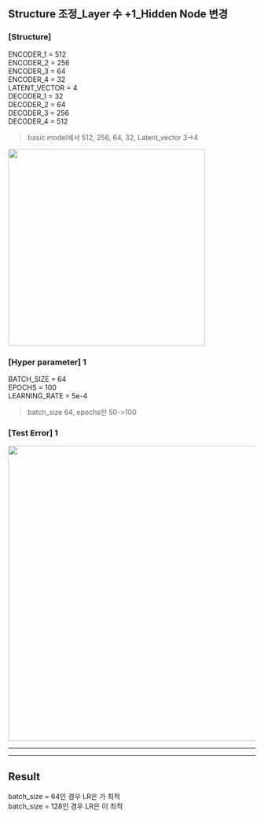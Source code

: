 ## Structure 조정_Layer 수 +1_Hidden Node 변경

### [Structure]
ENCODER_1 = 512 </br>
ENCODER_2 = 256 </br>
ENCODER_3 = 64 </br>
ENCODER_4 = 32 </br>
LATENT_VECTOR = 4 </br>
DECODER_1 = 32 </br>
DECODER_2 = 64 </br>
DECODER_3 = 256 </br>
DECODER_4 = 512 </br>

> basic model에서 512, 256, 64, 32, Latent_vector 3->4 </br>

<img src="https://github.com/park-sangeun/Advanced-ANN/assets/90459890/f8f8beeb-ae77-42fc-83ec-69ab714c4b45" width = "400">

### [Hyper parameter] 1
BATCH_SIZE = 64 </br>
EPOCHS = 100 </br>
LEARNING_RATE = 5e-4 </br>

> batch_size 64, epochs만 50->100 </br>
  
### [Test Error] 1
<b>  </b>

<img src = "" width = "600">

---


---

Result
---
batch_size = 64인 경우 LR은 가 최적 </br>
batch_size = 128인 경우 LR은 이 최적 </br>
